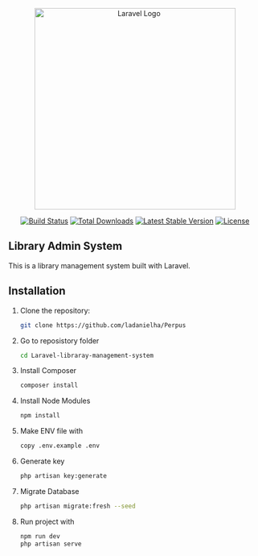 <p align="center"><a href="https://laravel.com" target="_blank"><img src="https://raw.githubusercontent.com/laravel/art/master/logo-lockup/5%20SVG/2%20CMYK/1%20Full%20Color/laravel-logolockup-cmyk-red.svg" width="400" alt="Laravel Logo"></a></p>

<p align="center">
<a href="https://github.com/laravel/framework/actions"><img src="https://github.com/laravel/framework/workflows/tests/badge.svg" alt="Build Status"></a>
<a href="https://packagist.org/packages/laravel/framework"><img src="https://img.shields.io/packagist/dt/laravel/framework" alt="Total Downloads"></a>
<a href="https://packagist.org/packages/laravel/framework"><img src="https://img.shields.io/packagist/v/laravel/framework" alt="Latest Stable Version"></a>
<a href="https://packagist.org/packages/laravel/framework"><img src="https://img.shields.io/packagist/l/laravel/framework" alt="License"></a>
</p>

## Library Admin System

This is a library management system built with Laravel.

## Installation

1. Clone the repository:
   ```bash
   git clone https://github.com/ladanielha/Perpus
2. Go to reposistory folder  
    ```bash
    cd Laravel-libraray-management-system
3. Install Composer  
    ```bash
    composer install
4. Install Node Modules
    ```bash
    npm install
5. Make ENV file with 
    ```bash
    copy .env.example .env
6. Generate key
    ```bash
    php artisan key:generate
7. Migrate Database
    ```bash
    php artisan migrate:fresh --seed
8. Run project with 
    ```bash
    npm run dev 
    php artisan serve




